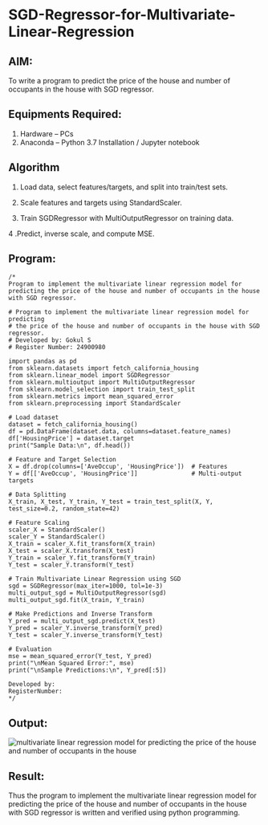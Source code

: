 # SGD-Regressor-for-Multivariate-Linear-Regression

## AIM:
To write a program to predict the price of the house and number of occupants in the house with SGD regressor.

## Equipments Required:
1. Hardware – PCs
2. Anaconda – Python 3.7 Installation / Jupyter notebook

## Algorithm
1. Load data, select features/targets, and split into train/test sets.
   
3. Scale features and targets using StandardScaler.
   
3. Train SGDRegressor with MultiOutputRegressor on training data.
   
4 .Predict, inverse scale, and compute MSE.

## Program:
```
/*
Program to implement the multivariate linear regression model for predicting the price of the house and number of occupants in the house with SGD regressor.

# Program to implement the multivariate linear regression model for predicting 
# the price of the house and number of occupants in the house with SGD regressor.
# Developed by: Gokul S
# Register Number: 24900980

import pandas as pd
from sklearn.datasets import fetch_california_housing
from sklearn.linear_model import SGDRegressor
from sklearn.multioutput import MultiOutputRegressor
from sklearn.model_selection import train_test_split
from sklearn.metrics import mean_squared_error
from sklearn.preprocessing import StandardScaler

# Load dataset
dataset = fetch_california_housing()
df = pd.DataFrame(dataset.data, columns=dataset.feature_names)
df['HousingPrice'] = dataset.target
print("Sample Data:\n", df.head())

# Feature and Target Selection
X = df.drop(columns=['AveOccup', 'HousingPrice'])  # Features
Y = df[['AveOccup', 'HousingPrice']]               # Multi-output targets

# Data Splitting
X_train, X_test, Y_train, Y_test = train_test_split(X, Y, test_size=0.2, random_state=42)

# Feature Scaling
scaler_X = StandardScaler()
scaler_Y = StandardScaler()
X_train = scaler_X.fit_transform(X_train)
X_test = scaler_X.transform(X_test)
Y_train = scaler_Y.fit_transform(Y_train)
Y_test = scaler_Y.transform(Y_test)

# Train Multivariate Linear Regression using SGD
sgd = SGDRegressor(max_iter=1000, tol=1e-3)
multi_output_sgd = MultiOutputRegressor(sgd)
multi_output_sgd.fit(X_train, Y_train)

# Make Predictions and Inverse Transform
Y_pred = multi_output_sgd.predict(X_test)
Y_pred = scaler_Y.inverse_transform(Y_pred)
Y_test = scaler_Y.inverse_transform(Y_test)

# Evaluation
mse = mean_squared_error(Y_test, Y_pred)
print("\nMean Squared Error:", mse)
print("\nSample Predictions:\n", Y_pred[:5])

Developed by: 
RegisterNumber:  
*/
```

## Output:
![multivariate linear regression model for predicting the price of the house and number of occupants in the house](sam.png)


## Result:
Thus the program to implement the multivariate linear regression model for predicting the price of the house and number of occupants in the house with SGD regressor is written and verified using python programming.
